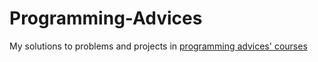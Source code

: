 # Programming-Advices
My solutions to problems and projects in [programming advices' courses](https://programmingadvices.com/courses)
